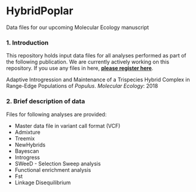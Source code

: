 # HybridPoplar
Data files for our upcoming Molecular Ecology manuscript

### 1. Introduction

This repository holds input data files for all analyses performed as part of the following publication. We are currently actively working on this repository. If you use any files in here, [**please register here**](http://crypticlineage.net/mec/register.html).  

Adaptive Introgression and Maintenance of a Trispecies Hybrid Complex in Range-Edge Populations of *Populus*. *Molecular Ecology*: 2018


### 2. Brief description of data

Files for following analyses are provided:

- Master data file in variant call format (VCF)
- Admixture 
- Treemix 
- NewHybrids
- Bayescan
- Introgress
- SWeeD - Selection Sweep analysis
- Functional enrichment analysis
- Fst 
- Linkage Disequilibrium


